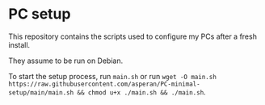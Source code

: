 # PC setup

This repository contains the scripts used to configure my PCs after a fresh install.

They assume to be run on Debian.

To start the setup process, run `main.sh` or run `wget -O main.sh https://raw.githubusercontent.com/asperan/PC-minimal-setup/main/main.sh && chmod u+x ./main.sh && ./main.sh`.
